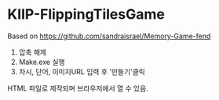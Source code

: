 # KIIP-FlippingTilesGame
Based on https://github.com/sandraisrael/Memory-Game-fend


1. 압축 해제
2. Make.exe 실행
3. 차시, 단어, 이미지URL 입력 후 '만들기'클릭

HTML 파일로 제작되며 브라우저에서 열 수 있음.
